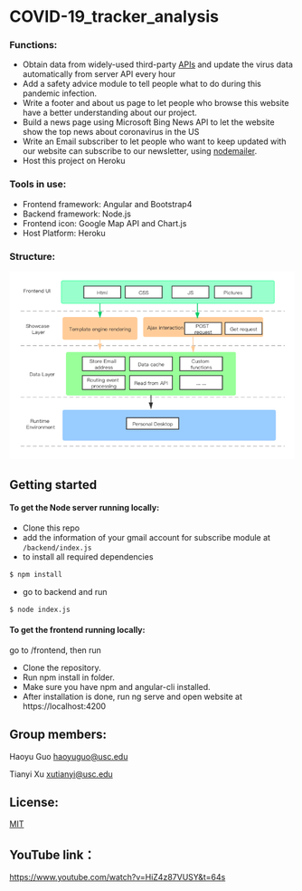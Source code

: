 # COVID-19_tracker\_analysis

<!--## Topic: 
### Build a website doing track and analysis of coronavirus in worldwide and America, including frontend and backend development.-->

### Functions:

* Obtain data from widely-used third-party [APIs](https://disease.sh/docs/) and update the virus data automatically from server API every hour
* Add a safety advice module to tell people what to do during this pandemic infection.
* Write a footer and about us page to let people who browse this website have a better understanding about our project.
* Build a news page using Microsoft Bing News API to let the website show the top news about coronavirus in the US
* Write an Email subscriber to let people who want to keep updated with our website can subscribe to our newsletter, using [nodemailer](https://nodemailer.com/message/).
* Host this project on Heroku

### Tools in use: 
* Frontend framework: Angular and Bootstrap4
* Backend framework: Node.js
* Frontend icon: Google Map API and Chart.js
* Host Platform: Heroku

### Structure:
![Markdown preferences pane](https://github.com/guohaoyu110/COVID-19_tracker_analysis/blob/master/frontend/src/assets/structure.png)

## Getting started
#### To get the Node server running locally:

- Clone this repo
- add the information of your gmail account for subscribe module at `/backend/index.js`
- to install all required dependencies

```bash
$ npm install
```
- go to backend and run 

```bash
$ node index.js
```

#### To get the frontend running locally:

go to /frontend, then run

- Clone the repository.
- Run npm install in folder.
- Make sure you have npm and angular-cli installed.
- After installation is done, run ng serve and open website at https://localhost:4200

## Group members:
Haoyu Guo   haoyuguo@usc.edu

Tianyi Xu   xutianyi@usc.edu 

<!--## Project proposal link:
https://docs.google.com/document/d/1BZBz4xfLIjS1I38m2HDi_x4Uc1u7bs1zMvgfVtk7GB4/edit-->

## License:
[MIT](https://choosealicense.com/licenses/mit/)


## YouTube link：
https://www.youtube.com/watch?v=HiZ4z87VUSY&t=64s
